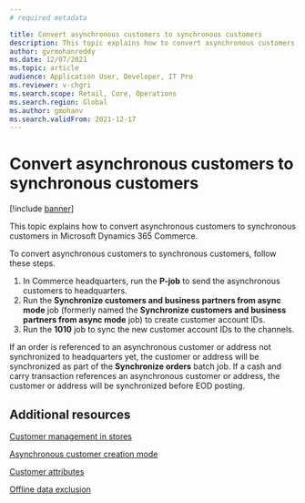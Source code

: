 ```yaml
---
# required metadata

title: Convert asynchronous customers to synchronous customers
description: This topic explains how to convert asynchronous customers to synchronous customers in Microsoft Dynamics 365 Commerce.
author: gvrmohanreddy
ms.date: 12/07/2021
ms.topic: article
audience: Application User, Developer, IT Pro
ms.reviewer: v-chgri
ms.search.scope: Retail, Core, Operations
ms.search.region: Global
ms.author: gmohanv
ms.search.validFrom: 2021-12-17
---
```


# Convert asynchronous customers to synchronous customers

[!include [banner](includes/banner.md)]

This topic explains how to convert asynchronous customers to synchronous customers in Microsoft Dynamics 365 Commerce.

To convert asynchronous customers to synchronous customers, follow these steps.

1. In Commerce headquarters, run the **P-job** to send the asynchronous customers to headquarters. 
1. Run the **Synchronize customers and business partners from async mode** job (formerly named the **Synchronize customers and business partners from async mode** job) to create customer account IDs.
1. Run the **1010** job to sync the new customer account IDs to the channels.

If an order is referenced to an asynchronous customer or address not synchronized to headquarters yet, the customer or address will be synchronized as part of the **Synchronize orders** batch job. If a cash and carry transaction references an asynchronous customer or address, the customer or address will be synchronized before EOD posting.

## Additional resources

[Customer management in stores](/customer-mgmt-stores.md)

[Asynchronous customer creation mode](async-customer-mode.md)

[Customer attributes](dev-itpro/customer-attributes.md)

[Offline data exclusion](dev-itpro/implementation-considerations-cdx.md#offline-data-exclusion)
